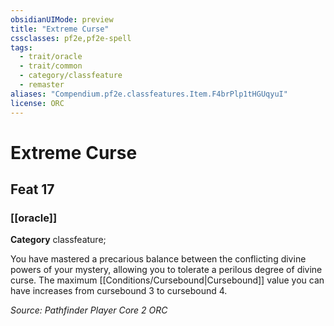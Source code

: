 ```yaml
---
obsidianUIMode: preview
title: "Extreme Curse"
cssclasses: pf2e,pf2e-spell
tags:
  - trait/oracle
  - trait/common
  - category/classfeature
  - remaster
aliases: "Compendium.pf2e.classfeatures.Item.F4brPlp1tHGUqyuI"
license: ORC
---
```

# Extreme Curse
## Feat 17
### [[oracle]]

**Category** classfeature; 




You have mastered a precarious balance between the conflicting divine powers of your mystery, allowing you to tolerate a perilous degree of divine curse. The maximum [[Conditions/Cursebound|Cursebound]] value you can have increases from cursebound 3 to cursebound 4.

*Source: Pathfinder Player Core 2*
*ORC*